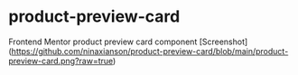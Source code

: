 # product-preview-card
Frontend Mentor product preview card component
[Screenshot] (https://github.com/ninaxianson/product-preview-card/blob/main/product-preview-card.png?raw=true)
